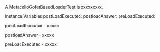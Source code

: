 A MetacelloGoferBasedLoaderTest is xxxxxxxxx.Instance Variables	postLoadExecuted:		<Object>	postloadAnswer:		<Object>	preLoadExecuted:		<Object>postLoadExecuted	- xxxxxpostloadAnswer	- xxxxxpreLoadExecuted	- xxxxx